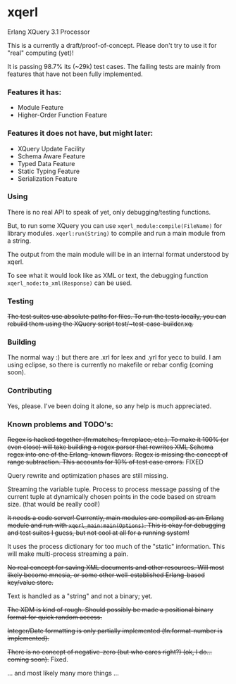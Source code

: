 # xqerl
Erlang XQuery 3.1 Processor

This is a currently a draft/proof-of-concept. Please don't try to use it for "real" computing (yet)!

It is passing 98.7% its (~29k) test cases. The failing tests are mainly from features that have not been fully implemented.


### Features it has:
* Module Feature
* Higher-Order Function Feature

### Features it does not have, but might later:

* XQuery Update Facility
* Schema Aware Feature
* Typed Data Feature
* Static Typing Feature
* Serialization Feature

### Using

There is no real API to speak of yet, only debugging/testing functions. 

But, to run some XQuery you can use `xqerl_module:compile(FileName)` for library modules. 
`xqerl:run(String)` to compile and run a main module from a string.

The output from the main module will be in an internal format understood by xqerl. 

To see what it would look like as XML or text, the debugging function `xqerl_node:to_xml(Response)` can be used.

### Testing
<s>The test suites use absolute paths for files. To run the tests locally, you can rebuild them using the XQuery script test/~test-case-builder.xq.</s> 

### Building
The normal way :) but there are .xrl for leex and .yrl for yecc to build.
I am using eclipse, so there is currently no makefile or rebar config (coming soon).

### Contributing
Yes, please. I've been doing it alone, so any help is much appreciated.


### Known problems and TODO's:

<s>Regex is hacked together (fn:matches, fn:replace, etc.). 
To make it 100% (or even close) will take building a regex parser that rewrites XML Schema regex into one of the Erlang-known flavors.</s>
<s>Regex is missing the concept of range subtraction. This accounts for 10% of test case errors.</s> FIXED

Query rewrite and optimization phases are still missing.

Streaming the variable tuple. Process to process message passing of the current tuple at dynamically chosen points in the code based on stream size. (that would be really cool!)

<s>It needs a code server! Currently, main modules are compiled as an Erlang module and run with `xqerl_main:main(Options)`.
This is okay for debugging and test suites I guess, but not cool at all for a running system!</s>

It uses the process dictionary for too much of the "static" information. This will make multi-process streaming a pain.

<s>No real concept for saving XML documents and other resources. Will most likely become mnesia, or some other well-established Erlang-based key/value store.</s>

Text is handled as a "string" and not a binary; yet.

<s>The XDM is kind of rough. Should possibly be made a positional binary format for quick random access.</s> 

<s>Integer/Date formatting is only partially implemented (fn:format-number is implemented).</s>

<s>There is no concept of negative-zero (but who cares right?) (ok, I do... coming soon).</s> Fixed.

... and most likely many more things ...

